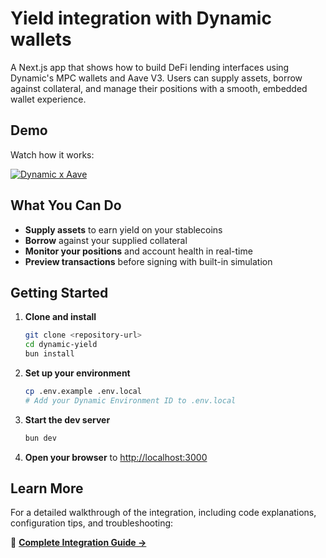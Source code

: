 # Yield integration with Dynamic wallets

A Next.js app that shows how to build DeFi lending interfaces using Dynamic's MPC wallets and Aave V3. Users can supply assets, borrow against collateral, and manage their positions with a smooth, embedded wallet experience.

## Demo

Watch how it works:

[![Dynamic x Aave](https://previews.jumpshare.com/thumb/815bc01b796dd6f1733c957c5af19493727813f4b2dd48fe787a3a5cea5351472ff0defe9c3d8521f7dfef38beb8f49fa0d548230d49f16d9afc889083965993ad72c263ddb76f5c73238ffe4153a11951b0a14e5e8ab00817c5d5725e01db8a)](https://jumpshare.com/share/utqvrZDf5j14mKLHy7Oz)

## What You Can Do

- **Supply assets** to earn yield on your stablecoins
- **Borrow** against your supplied collateral
- **Monitor your positions** and account health in real-time
- **Preview transactions** before signing with built-in simulation

## Getting Started

1. **Clone and install**

   ```bash
   git clone <repository-url>
   cd dynamic-yield
   bun install
   ```

2. **Set up your environment**

   ```bash
   cp .env.example .env.local
   # Add your Dynamic Environment ID to .env.local
   ```

3. **Start the dev server**

   ```bash
   bun dev
   ```

4. **Open your browser** to [http://localhost:3000](http://localhost:3000)

## Learn More

For a detailed walkthrough of the integration, including code explanations, configuration tips, and troubleshooting:

📖 **[Complete Integration Guide →](https://www.dynamic.xyz/docs/guides/integrations/aave)**
